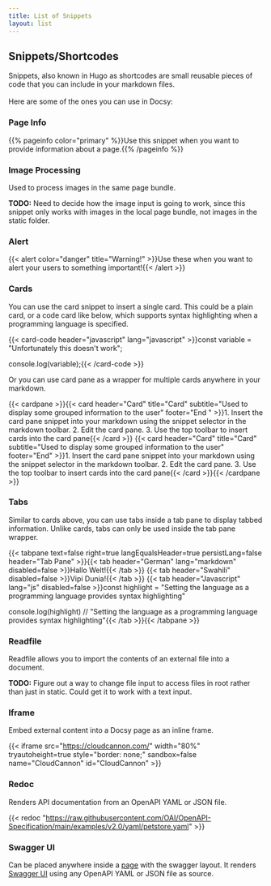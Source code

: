 ```yaml
---
title: List of Snippets
layout: list
---
```

## Snippets/Shortcodes

Snippets, also known in Hugo as shortcodes are small reusable pieces of code that you can include in your markdown files.<br><br>Here are some of the ones you can use in Docsy:

### Page Info
{{% pageinfo color="primary" %}}Use this snippet when you want to provide information about a page.{{% /pageinfo %}}

### Image Processing

Used to process images in the same page bundle.

**TODO:** Need to decide how the image input is going to work, since this snippet only works with images in the local page bundle, not images in the static folder.

### Alert

{{< alert color="danger" title="Warning!" >}}Use these when you want to alert your users to something important!{{< /alert >}}

### Cards

You can use the card snippet to insert a single card. This could be a plain card, or a code card like below, which supports syntax highlighting when a programming language is specified.

{{< card-code header="javascript" lang="javascript" >}}const variable = "Unfortunately this doesn't work";

console.log(variable);{{< /card-code >}}

Or you can use card pane as a wrapper for multiple cards anywhere in your markdown.

{{< cardpane >}}{{< card header="Card" title="Card" subtitle="Used to display some grouped information to the user" footer="End " >}}1. Insert the card pane snippet into your markdown using the snippet selector in the markdown toolbar.
2. Edit the card pane.
3. Use the top toolbar to insert cards into the card pane{{< /card >}}
{{< card header="Card" title="Card" subtitle="Used to display some grouped information to the user" footer="End" >}}1. Insert the card pane snippet into your markdown using the snippet selector in the markdown toolbar.
2. Edit the card pane.
3. Use the top toolbar to insert cards into the card pane{{< /card >}}{{< /cardpane >}}

### Tabs

Similar to cards above, you can use tabs inside a tab pane to display tabbed information. Unlike cards, tabs can only be used inside the tab pane wrapper.

{{< tabpane text=false right=true langEqualsHeader=true persistLang=false header="Tab Pane" >}}{{< tab header="German" lang="markdown" disabled=false >}}Hallo Welt!{{< /tab >}}
{{< tab header="Swahili" disabled=false >}}Vipi Dunia!{{< /tab >}}
{{< tab header="Javascript" lang="js" disabled=false >}}const highlight = "Setting the language as a programming language provides syntax highlighting"

console.log(highlight) // "Setting the language as a programming language provides syntax highlighting"{{< /tab >}}{{< /tabpane >}}

### Readfile

Readfile allows you to import the contents of an external file into a document.

**TODO:** Figure out a way to change file input to access files in root rather than just in static. Could get it to work with a text input.

### Iframe

Embed external content into a Docsy page as an inline frame.

{{< iframe src="https://cloudcannon.com/" width="80%" tryautoheight=true style="border: none;" sandbox=false name="CloudCannon" id="CloudCannon" >}}

### Redoc

Renders API documentation from an OpenAPI YAML or JSON file.

{{< redoc "https://raw.githubusercontent.com/OAI/OpenAPI-Specification/main/examples/v2.0/yaml/petstore.yaml" >}}

### Swagger UI

Can be placed anywhere inside a [page](/docs/snippets/swaggerui-example/) with the swagger layout. It renders [Swagger UI](https://swagger.io/tools/swagger-ui/) using any OpenAPI YAML or JSON file as source.